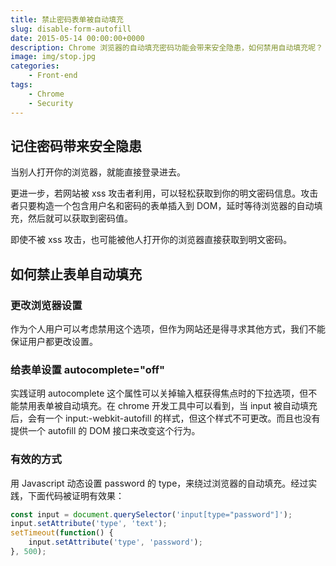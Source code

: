 ```yaml
---
title: 禁止密码表单被自动填充
slug: disable-form-autofill
date: 2015-05-14 00:00:00+0000
description: Chrome 浏览器的自动填充密码功能会带来安全隐患，如何禁用自动填充呢？
image: img/stop.jpg
categories:
    - Front-end
tags: 
    - Chrome
    - Security
---
```


## 记住密码带来安全隐患

当别人打开你的浏览器，就能直接登录进去。

更进一步，若网站被 xss 攻击者利用，可以轻松获取到你的明文密码信息。攻击者只要构造一个包含用户名和密码的表单插入到 DOM，延时等待浏览器的自动填充，然后就可以获取到密码值。

即使不被 xss 攻击，也可能被他人打开你的浏览器直接获取到明文密码。

## 如何禁止表单自动填充

### 更改浏览器设置
作为个人用户可以考虑禁用这个选项，但作为网站还是得寻求其他方式，我们不能保证用户都更改设置。

### 给表单设置 autocomplete="off" 
实践证明 autocomplete 这个属性可以关掉输入框获得焦点时的下拉选项，但不能禁用表单被自动填充。在 chrome 开发工具中可以看到，当 input 被自动填充后，会有一个 input:-webkit-autofill 的样式，但这个样式不可更改。而且也没有提供一个 autofill 的 DOM 接口来改变这个行为。

### 有效的方式
用 Javascript 动态设置 password 的 type，来绕过浏览器的自动填充。经过实践，下面代码被证明有效果：
```js
const input = document.querySelector('input[type="password"]');
input.setAttribute('type', 'text');
setTimeout(function() {
    input.setAttribute('type', 'password');
}, 500);
```